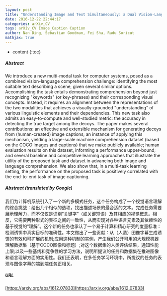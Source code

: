 ```yaml
---
layout: post
title: "Understanding Image and Text Simultaneously: a Dual Vision-Language Machine Comprehension Task"
date: 2016-12-22 22:44:17
categories: arXiv_CV
tags: arXiv_CV Image_Caption Caption
author: Nan Ding, Sebastian Goodman, Fei Sha, Radu Soricut
mathjax: true
---
```


* content
{:toc}

##### Abstract
We introduce a new multi-modal task for computer systems, posed as a combined vision-language comprehension challenge: identifying the most suitable text describing a scene, given several similar options. Accomplishing the task entails demonstrating comprehension beyond just recognizing "keywords" (or key-phrases) and their corresponding visual concepts. Instead, it requires an alignment between the representations of the two modalities that achieves a visually-grounded "understanding" of various linguistic elements and their dependencies. This new task also admits an easy-to-compute and well-studied metric: the accuracy in detecting the true target among the decoys. The paper makes several contributions: an effective and extensible mechanism for generating decoys from (human-created) image captions; an instance of applying this mechanism, yielding a large-scale machine comprehension dataset (based on the COCO images and captions) that we make publicly available; human evaluation results on this dataset, informing a performance upper-bound; and several baseline and competitive learning approaches that illustrate the utility of the proposed task and dataset in advancing both image and language comprehension. We also show that, in a multi-task learning setting, the performance on the proposed task is positively correlated with the end-to-end task of image captioning.

##### Abstract (translated by Google)
我们为计算机系统引入了一个新的多模式任务，这个任务构成了一个视觉语言理解的综合挑战：给出几个相似的选项，找出描述场景的最合适的文本。完成任务需要展示理解力，而不仅仅是识别“关键字”（或关键短语）及其相应的视觉概念。相反，它需要两种形式的表征之间的一致性，从而实现对各种语言元素及其依赖性的基于视觉的“理解”。这个新的任务也承认了一个易于计算和精心研究的度量标准：检测诱饵中真实目标的准确性。本文做出了一些贡献：从（人造）图像字幕生成诱饵的有效和可扩展的机制;应用这种机制的实例，产生我们公开可用的大规模机器理解数据集（基于COCO图像和标题）;对这个数据集的人类评估结果，通知性能上限;以及一些基线和竞争性的学习方法，说明所提议的任务和数据集在推进图像和语言理解方面的实用性。我们还表明，在多任务学习环境中，所提议的任务的表现与图像字幕的端到端任务正相关。

##### URL
[https://arxiv.org/abs/1612.07833](https://arxiv.org/abs/1612.07833)

